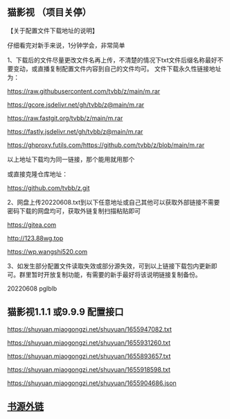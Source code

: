 ## 猫影视 （项目关停）

【关于配置文件下载地址的说明】

仔细看完对新手来说，1分钟学会，非常简单

1、下载后的文件尽量更改文件名再上传，不清楚的情况下txt文件后缀名称最好不要变动，或直播复制配置文件内容到自己的文件均可。 文件下载永久性链接地址为：

https://raw.githubusercontent.com/tvbb/z/main/m.rar

https://gcore.jsdelivr.net/gh/tvbb/z@main/m.rar

https://raw.fastgit.org/tvbb/z/main/m.rar

https://fastly.jsdelivr.net/gh/tvbb/z@main/m.rar

https://ghproxy.futils.com/https://github.com/tvbb/z/blob/main/m.rar

以上地址下载均为同一链接，那个能用就用那个

或直接克隆仓库地址：

https://github.com/tvbb/z.git

2、网盘上传20220608.txt到以下任意地址或自己其他可以获取外部链接不需要密码下载的网盘均可，获取外链复制扫描粘贴即可

https://gitea.com

http://123.88wg.top

https://wp.wangshi520.com

3、如发生部分配置文件读取失效或部分源失效，可到以上链接下载包内更新即可。群里暂时开放复制功能，有需要的新手最好将该说明链接复制备份。

20220608
pglblb

## 猫影视1.1.1 或9.9.9 配置接口

https://shuyuan.miaogongzi.net/shuyuan/1655947082.txt

https://shuyuan.miaogongzi.net/shuyuan/1655931260.txt

https://shuyuan.miaogongzi.net/shuyuan/1655893657.txt

https://shuyuan.miaogongzi.net/shuyuan/1655918598.txt

https://shuyuan.miaogongzi.net/shuyuan/1655904686.json

## [书源外链](https://shuyuan.miaogongzi.net/ "免注册 上传配置文件")
